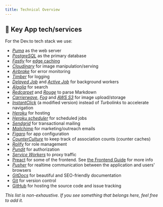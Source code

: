 ```yaml
---
title: Technical Overview
---
```


## 🔑 Key App tech/services

For the Dev.to tech stack we use:

- [_Puma_](https://github.com/puma/puma) as the web server
- [_PostgreSQL_](https://www.postgresql.org/) as the primary database
- [_Fastly_](https://www.fastly.com/) for [edge caching](https://dev.to/ben/making-devto-insanely-fast)
- [_Cloudinary_](https://cloudinary.com/) for image manipulation/serving
- [_Airbrake_](https://airbrake.io/) for error monitoring
- [_Timber_](https://timber.io/) for logging
- [_Delayed Job_](https://github.com/collectiveidea/delayed_job) and [_Active Job_](https://guides.rubyonrails.org/active_job_basics.html) for background workers
- [_Algolia_](https://www.algolia.com/) for search
- [_Redcarpet_](https://github.com/vmg/redcarpet) and [_Rouge_](https://github.com/jneen/rouge) to parse Markdown
- [_Carrierwave_](https://github.com/carrierwaveuploader/carrierwave), [_Fog_](https://github.com/fog/fog-aws) and [_AWS S3_](https://aws.amazon.com/s3/) for image upload/storage
- [_InstantClick_](http://instantclick.io/) (a modified version) instead of _Turbolinks_ to accelerate navigation
- [_Heroku_](https://www.heroku.com) for hosting
- [_Heroku scheduler_](https://devcenter.heroku.com/articles/scheduler) for scheduled jobs
- [_Sendgrid_](https://sendgrid.com/) for transactional mailing
- [_Mailchimp_](https://mailchimp.com/) for marketing/outreach emails
- [_Figaro_](https://github.com/laserlemon/figaro) for app configuration
- [_CounterCulture_](https://github.com/magnusvk/counter_culture) to keep track of association counts (counter caches)
- [_Rolify_](https://github.com/RolifyCommunity/rolify) for role management
- [_Pundit_](https://github.com/varvet/pundit) for authorization
- [_Service Workers_](https://developer.mozilla.org/en-US/docs/Web/API/Service_Worker_API/Using_Service_Workers) to proxy traffic
- [Preact](https://preactjs.com/) for some of the frontend. See [the Frontend Guide](/frontend) for more info
- [_Pusher_](https://pusher.com) for realtime communication between the application and users' browsers
- [_GitDocs_](https://gitdocs.netlify.com) for beautiful and SEO-friendly documentation
- [Git](https://git-scm.com/) for version control
- [GitHub](https://github.com/) for hosting the source code and issue tracking

_This list is non-exhaustive. If you see something that belongs here, feel free to add it._
